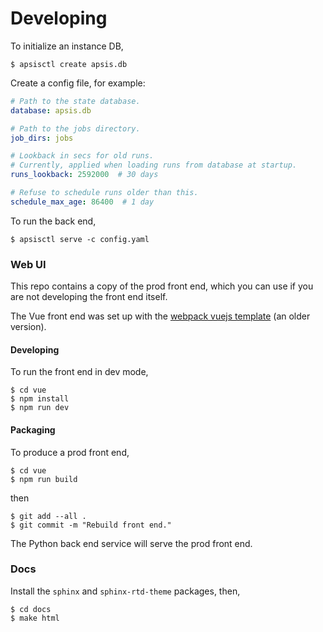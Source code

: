 # Developing

To initialize an instance DB,
```
$ apsisctl create apsis.db
```

Create a config file, for example:
```yaml
# Path to the state database.
database: apsis.db

# Path to the jobs directory.
job_dirs: jobs

# Lookback in secs for old runs.
# Currently, applied when loading runs from database at startup.
runs_lookback: 2592000  # 30 days

# Refuse to schedule runs older than this.
schedule_max_age: 86400  # 1 day
```

To run the back end,
```
$ apsisctl serve -c config.yaml
```


### Web UI

This repo contains a copy of the prod front end, which you can use if
you are not developing the front end itself.

The Vue front end was set up with the [webpack vuejs
template](https://vuejs-templates.github.io/webpack/) (an older version).

#### Developing

To run the front end in dev mode,
```
$ cd vue
$ npm install
$ npm run dev
```

#### Packaging

To produce a prod front end, 
```
$ cd vue
$ npm run build
```
then
```
$ git add --all .
$ git commit -m "Rebuild front end."
```

The Python back end service will serve the prod front end.


### Docs

Install the `sphinx` and `sphinx-rtd-theme` packages, then,
```
$ cd docs
$ make html
```

